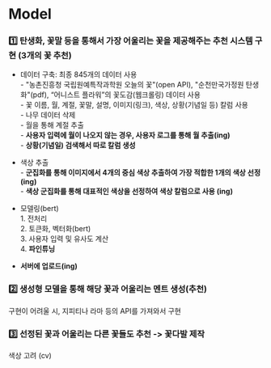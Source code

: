 # Model

### 1️⃣ 탄생화, 꽃말 등을 통해서 가장 어울리는 꽃을 제공해주는 추천 시스템 구현 (3개의 꽃 추천)
- 데이터 구축: 최종 845개의 데이터 사용 </br>
</tab> - "농촌진흥청 국립원예특작과학원 오늘의 꽃"(open API), "순천만국가정원 탄생화"(pdf), “어니스트 플라워”의 꽃도감(웹크롤링) 데이터 사용 </br>
</tab> - 꽃 이름, 월, 계절, 꽃말, 설명, 이미지(링크), 색상, 상황(기념일 등) 칼럼 사용 </br>
</tab> - 나무 데이터 삭제 </br>
</tab> - 월을 통해 계절 추출 </br>
</tab> - **사용자 입력에 월이 나오지 않는 경우, 사용자 로그를 통해 월 추출(ing)** </br>
</tab> - **상황(기념일) 검색해서 따로 칼럼 생성**

- 색상 추출 </br>
</tab> - **군집화를 통해 이미지에서 4개의 중심 색상 추출하여 가장 적합한 1개의 색상 선정 (ing)** </br>
</tab> - **색상 군집화를 통해 대표적인 색상을 선정하여 색상 칼럼으로 사용 (ing)** 

- 모델링(bert) </br>
</tab> 1. 전처리 </br>
</tab> 2. 토큰화, 벡터화(bert) </br>
</tab> 3. 사용자 입력 및 유사도 계산 </br>
</tab> 4. **파인튜닝**
- **서버에 업로드(ing)**

### 2️⃣ 생성형 모델을 통해 해당 꽃과 어울리는 멘트 생성(추천)
구현이 어려울 시, 지피티나 라마 등의 API를 가져와서 구현


### 3️⃣ 선정된 꽃과 어울리는 다른 꽃들도 추천 -> 꽃다발 제작
<U> </U>
색상 고려 (cv)
